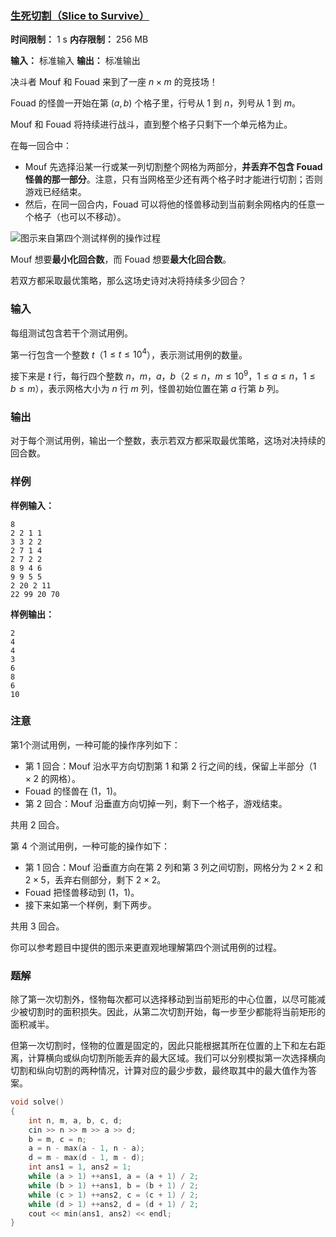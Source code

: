 ### [生死切割（Slice to Survive）](https://codeforces.com/contest/2109/problem/B)

**时间限制：** 1 s
**内存限制：** 256 MB

**输入：** 标准输入
**输出：** 标准输出



决斗者 Mouf 和 Fouad 来到了一座 $n \times m$ 的竞技场！

Fouad 的怪兽一开始在第 $(a, b)$ 个格子里，行号从 $1$ 到 $n$，列号从 $1$ 到 $m$。

Mouf 和 Fouad 将持续进行战斗，直到整个格子只剩下一个单元格为止。

在每一回合中：

* Mouf 先选择沿某一行或某一列切割整个网格为两部分，**并丢弃不包含 Fouad 怪兽的那一部分**。注意，只有当网格至少还有两个格子时才能进行切割；否则游戏已经结束。
* 然后，在同一回合内，Fouad 可以将他的怪兽移动到当前剩余网格内的任意一个格子（也可以不移动）。

![图示来自第四个测试样例的操作过程](https://espresso.codeforces.com/8b1099cc13f7e0c8fbf449b3e7f2fcd1c9eec0b9.png)

Mouf 想要**最小化回合数**，而 Fouad 想要**最大化回合数**。

若双方都采取最优策略，那么这场史诗对决将持续多少回合？







### 输入

每组测试包含若干个测试用例。

第一行包含一个整数 $t$（$1 \le t \le 10^4$），表示测试用例的数量。

接下来是 $t$ 行，每行四个整数 $n$，$m$，$a$，$b$（$2 \le n$，$m \le 10^9$，$1 \le a \le n$，$1 \le b \le m$），表示网格大小为 $n$ 行 $m$ 列，怪兽初始位置在第 $a$ 行第 $b$ 列。





### 输出

对于每个测试用例，输出一个整数，表示若双方都采取最优策略，这场对决持续的回合数。





### 样例

**样例输入：**

```
8
2 2 1 1
3 3 2 2
2 7 1 4
2 7 2 2
8 9 4 6
9 9 5 5
2 20 2 11
22 99 20 70
```



**样例输出：**

```
2
4
4
3
6
8
6
10
```





### 注意

第1个测试用例，一种可能的操作序列如下：

* 第 1 回合：Mouf 沿水平方向切割第 1 和第 2 行之间的线，保留上半部分（$1 \times 2$ 的网格）。
* Fouad 的怪兽在 $(1$，$1)$。
* 第 2 回合：Mouf 沿垂直方向切掉一列，剩下一个格子，游戏结束。

共用 2 回合。

第 4 个测试用例，一种可能的操作如下：

* 第 1 回合：Mouf 沿垂直方向在第 2 列和第 3 列之间切割，网格分为 $2 \times 2$ 和 $2 \times 5$，丢弃右侧部分，剩下 $2 \times 2$。
* Fouad 把怪兽移动到 $(1$，$1)$。
* 接下来如第一个样例，剩下两步。

共用 3 回合。

你可以参考题目中提供的图示来更直观地理解第四个测试用例的过程。





### 题解

除了第一次切割外，怪物每次都可以选择移动到当前矩形的中心位置，以尽可能减少被切割时的面积损失。因此，从第二次切割开始，每一步至少都能将当前矩形的面积减半。

但第一次切割时，怪物的位置是固定的，因此只能根据其所在位置的上下和左右距离，计算横向或纵向切割所能丢弃的最大区域。我们可以分别模拟第一次选择横向切割和纵向切割的两种情况，计算对应的最少步数，最终取其中的最大值作为答案。



```cpp
void solve()
{
    int n, m, a, b, c, d;
    cin >> n >> m >> a >> d;
    b = m, c = n;
    a = n - max(a - 1, n - a);
    d = m - max(d - 1, m - d);
    int ans1 = 1, ans2 = 1;
    while (a > 1) ++ans1, a = (a + 1) / 2;
    while (b > 1) ++ans1, b = (b + 1) / 2;
    while (c > 1) ++ans2, c = (c + 1) / 2;
    while (d > 1) ++ans2, d = (d + 1) / 2;
    cout << min(ans1, ans2) << endl;
}
```

